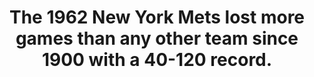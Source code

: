---
title:      
  - The 1962 New York Mets lost more games than any other team since 1900 with a 40-120 record.
secondary:
  - 1962 was also the first year of the Mets franchise. 
reference:
---